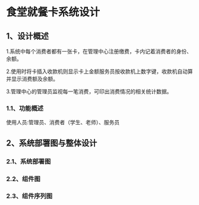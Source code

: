 
# 食堂就餐卡系统设计

## 1、设计概述

1.系统中每个消费者都有一张卡，在管理中心注册缴费，卡内记着消费者的身份、余额。

2.使用时将卡插入收款机则显示卡上金额服务员按收款机上数字键，收款机自动算并显示消费额及余额。

3.管理中心的管理员监视每一笔消费，可印出消费情况的相关统计数据。

### 1.1、功能概述
使用人员:管理员、消费者（学生、老师）、服务员  



## 2、系统部署图与整体设计
### 2.1、系统部署图

### 2.2、组件图

### 2.3、组件序列图

